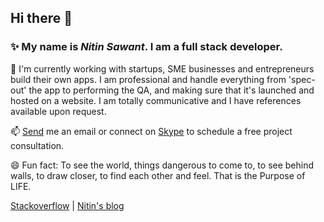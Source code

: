 ## Hi there 👋

### ✨ My name is <em><strong>Nitin Sawant</strong></em>. I am a full stack developer.

🌱 I'm currently working with startups, SME businesses and entrepreneurs build their own apps. I am professional and handle everything from 'spec-out' the app to performing the QA, and making sure that it's launched and hosted on a website. I am totally communicative and I have references available upon request.

📫 [Send](mailto:nitin.sawant@outlook.com) me an email or connect on [Skype](https://join.skype.com/vf00tYHEXShb) to schedule a free project consultation.

😄 Fun fact: To see the world, things dangerous to come to, to see behind walls, to draw closer, to find each other and feel. That is the Purpose of LIFE.

[Stackoverflow](https://stackoverflow.com/users/223752) | [Nitin's blog](https://blog.nitinsawant.com)
